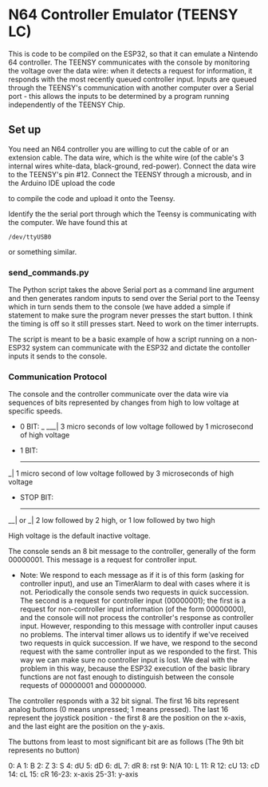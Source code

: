 # N64 Controller Emulator (TEENSY LC)

This is code to be compiled on the ESP32, so that it can emulate a Nintendo 64 controller. The TEENSY communicates with the console by monitoring the voltage over the data wire: when it detects a request for information, it responds with the most recently queued controller input. Inputs are queued through the TEENSY's communication with another computer over a Serial port - this allows the inputs to be determined by a program running independently of the TEENSY Chip.

## Set up

You need an N64 controller you are willing to cut the cable of or an extension cable. The data wire, which is the white wire (of the cable's 3 internal wires white-data, black-ground, red-power). Connect the data wire to the TEENSY's pin #12. Connect the TEENSY through a microusb, and in the Arduino IDE upload the code


to compile the code and upload it onto the Teensy.

Identify the the serial port through which the Teensy is communicating with the computer. We have found this at 

```
/dev/ttyUSB0
```

or something similar.

### send_commands.py

The Python script takes the above Serial port as a command line argument and then generates random inputs to send over the Serial port to the Teensy which in turn sends them to the console (we have added a simple if statement to make sure the program never presses the start button. I think the timing is off so it still presses start. Need to work on the timer interrupts.

The script is meant to be a basic example of how a script running on a non-ESP32 system can communicate with the ESP32 and dictate the contoller inputs it sends to the console.

### Communication Protocol

The console and the controller communicate over the data wire via sequences of bits represented by changes from high to low voltage at specific speeds.

* 0 BIT:
     _
 ___|
3 micro seconds of low voltage followed by 1 microsecond of high voltage

* 1 BIT:
   ___
 _|
1 micro second of low voltage followed by 3 microseconds of high voltage

* STOP BIT:
   __       __
__|    or _|
2 low followed by 2 high, or 1 low followed by two high

High voltage is the default inactive voltage.


The console sends an 8 bit message to the controller, generally of the form 00000001. This message is a request for controller input.

* Note: We respond to each message as if it is of this form (asking for controller input), and use an TimerAlarm to deal with cases where it is not. Periodically the console sends two requests in quick succession. The second is a request for controller input (00000001); the first is a request for non-controller input information (of the form 00000000), and the console will not process the controller's response as controller input. However, responding to this message with controller input causes no problems. The interval timer allows us to identify if we've received two requests in quick succession. If we have, we respond to the second request with the same controller input as we responded to the first. This way we can make sure no controller input is lost. We deal with the problem in this way, because the ESP32 execution of the basic library functions are not fast enough to distinguish between the console requests of 00000001 and 00000000.

The controller responds with a 32 bit signal. The first 16 bits represent analog buttons (0 means unpressed; 1 means pressed). The last 16 represent the joystick position - the first 8 are the position on the x-axis, and the last eight are the position on the y-axis.

The buttons from least to most significant bit are as follows (The 9th bit represents no button)

0:  A
1:  B
2:  Z
3:  S
4:  dU
5:  dD
6:  dL
7:  dR
8:  rst
9:  N/A
10: L
11: R
12: cU
13: cD
14: cL
15: cR
16-23: x-axis
25-31: y-axis
